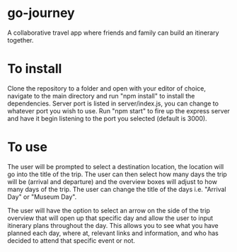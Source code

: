 # go-journey
A collaborative travel app where friends and family can build an itinerary together.

# To install
Clone the repository to a folder and open with your editor of choice, navigate to the main directory and run "npm install" to install the dependencies. Server port is listed in server/index.js, you can change to whatever port you wish to use. Run "npm start" to fire up the express server and have it begin listening to the port you selected (default is 3000).

# To use
The user will be prompted to select a destination location, the location will go into the title of the trip. The user can then select how many days the trip will be (arrival and departure) and the overview boxes will adjust to how many days of the trip. The user can change the title of the days i.e. "Arrival Day" or "Museum Day".

The user will have the option to select an arrow on the side of the trip overview that will open up that specific day and allow the user to input itinerary plans throughout the day. This allows you to see what you have planned each day, where at, relevant links and information, and who has decided to attend that specific event or not.
